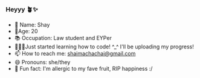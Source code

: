 ### Heyyy  🪴✨

<!--
**impossiblecandy/impossiblecandy** is a ✨ _special_ ✨ repository because its `README.md` (this file) appears on your GitHub profile.

Here are some ideas to get you started:
-->
- 🌸 Name: Shay
- 🦦Age: 20
- 📚 Occupation: Law student and EYPer
- 👩🏾‍💻Just started learning how to code! ^_^ I'll be uploading my progress!  
- 📫 How to reach me: shaimachachai@gmail.com
- 😄 Pronouns: she/they
-  🐛 Fun fact: I'm allergic to my fave fruit, RIP happiness :/

